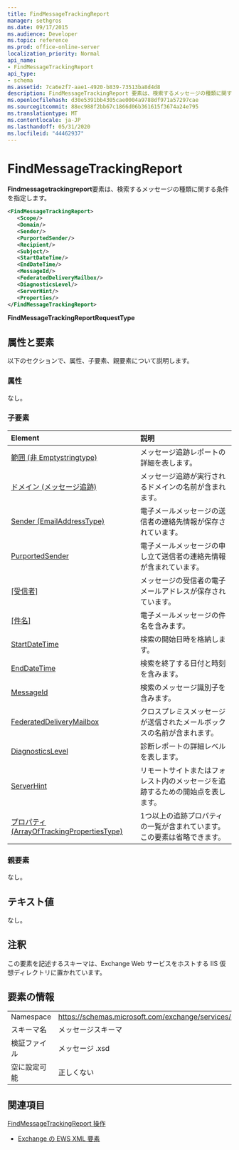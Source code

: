 ```yaml
---
title: FindMessageTrackingReport
manager: sethgros
ms.date: 09/17/2015
ms.audience: Developer
ms.topic: reference
ms.prod: office-online-server
localization_priority: Normal
api_name:
- FindMessageTrackingReport
api_type:
- schema
ms.assetid: 7ca6e2f7-aae1-4920-b839-73513ba8d4d8
description: FindMessageTrackingReport 要素は、検索するメッセージの種類に関する条件を指定します。
ms.openlocfilehash: d30e5391bb4305cae0004a9788df971a57297cae
ms.sourcegitcommit: 88ec988f2bb67c1866d06b361615f3674a24e795
ms.translationtype: MT
ms.contentlocale: ja-JP
ms.lasthandoff: 05/31/2020
ms.locfileid: "44462937"
---
```

# <a name="findmessagetrackingreport"></a>FindMessageTrackingReport

**Findmessagetrackingreport**要素は、検索するメッセージの種類に関する条件を指定します。 
  
```xml
<FindMessageTrackingReport>
   <Scope/>
   <Domain/>
   <Sender/>
   <PurportedSender/>
   <Recipient/>
   <Subject/>
   <StartDateTime/>
   <EndDateTime/>
   <MessageId/>
   <FederatedDeliveryMailbox/>
   <DiagnosticsLevel/>
   <ServerHint/>
   <Properties/>
</FindMessageTrackingReport>
```

 **FindMessageTrackingReportRequestType**
## <a name="attributes-and-elements"></a>属性と要素

以下のセクションで、属性、子要素、親要素について説明します。
  
### <a name="attributes"></a>属性

なし。
  
### <a name="child-elements"></a>子要素

|**Element**|**説明**|
|:-----|:-----|
|[範囲 (非 Emptystringtype)](scope-nonemptystringtype.md) <br/> |メッセージ追跡レポートの詳細を表します。  <br/> |
|[ドメイン (メッセージ追跡)](domain-message-tracking.md) <br/> |メッセージ追跡が実行されるドメインの名前が含まれます。  <br/> |
|[Sender (EmailAddressType)](sender-emailaddresstype.md) <br/> |電子メールメッセージの送信者の連絡先情報が保存されています。  <br/> |
|[PurportedSender](purportedsender.md) <br/> |電子メールメッセージの申し立て送信者の連絡先情報が含まれています。  <br/> |
|[[受信者]](recipient.md) <br/> |メッセージの受信者の電子メールアドレスが保存されています。  <br/> |
|[[件名]](subject.md) <br/> |電子メールメッセージの件名を含みます。  <br/> |
|[StartDateTime](startdatetime.md) <br/> |検索の開始日時を格納します。  <br/> |
|[EndDateTime](enddatetime.md) <br/> |検索を終了する日付と時刻を含みます。  <br/> |
|[MessageId](messageid.md) <br/> |検索のメッセージ識別子を含みます。  <br/> |
|[FederatedDeliveryMailbox](federateddeliverymailbox.md) <br/> |クロスプレミスメッセージが送信されたメールボックスの名前が含まれます。  <br/> |
|[DiagnosticsLevel](diagnosticslevel.md) <br/> |診断レポートの詳細レベルを表します。  <br/> |
|[ServerHint](serverhint.md) <br/> |リモートサイトまたはフォレスト内のメッセージを追跡するための開始点を表します。  <br/> |
|[プロパティ (ArrayOfTrackingPropertiesType)](properties-arrayoftrackingpropertiestype.md) <br/> |1つ以上の追跡プロパティの一覧が含まれています。 この要素は省略できます。  <br/> |
   
### <a name="parent-elements"></a>親要素

なし。
  
## <a name="text-value"></a>テキスト値

なし。
  
## <a name="remarks"></a>注釈

この要素を記述するスキーマは、Exchange Web サービスをホストする IIS 仮想ディレクトリに置かれています。
  
## <a name="element-information"></a>要素の情報

|||
|:-----|:-----|
|Namespace  <br/> |https://schemas.microsoft.com/exchange/services/2006/messages  <br/> |
|スキーマ名  <br/> |メッセージスキーマ  <br/> |
|検証ファイル  <br/> |メッセージ .xsd  <br/> |
|空に設定可能  <br/> |正しくない  <br/> |
   
## <a name="see-also"></a>関連項目



[FindMessageTrackingReport 操作](findmessagetrackingreport-operation.md)


- [Exchange の EWS XML 要素](ews-xml-elements-in-exchange.md)

